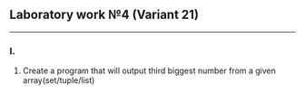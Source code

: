 ## Laboratory work №4 (Variant 21)
---
### I.
1. Create a program that will output third biggest number from a given array(set/tuple/list)
